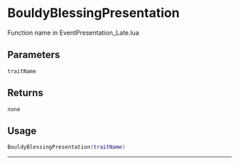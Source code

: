 # BouldyBlessingPresentation
Function name in EventPresentation_Late.lua
## Parameters
`traitName`
## Returns
`none`
## Usage
```lua
BouldyBlessingPresentation(traitName)
```
---
